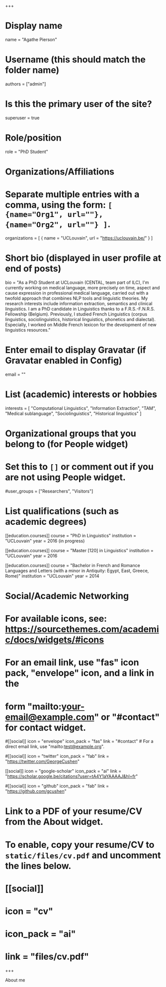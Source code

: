 +++
# Display name
name = "Agathe Pierson"

# Username (this should match the folder name)
authors = ["admin"]

# Is this the primary user of the site?
superuser = true

# Role/position
role = "PhD Student"

# Organizations/Affiliations
#   Separate multiple entries with a comma, using the form: `[ {name="Org1", url=""}, {name="Org2", url=""} ]`.
organizations = [ { name = "UCLouvain", url = "https://uclouvain.be/" } ]

# Short bio (displayed in user profile at end of posts)
bio = "As a PhD Student at UCLouvain (CENTAL, team part of ILC), I'm currently working on medical language, more precisely on time, aspect and cause expression in professional medical language, carried out with a twofold approach that combines NLP tools and linguistic theories. My research interests include information extraction, semantics and clinical linguistics. I am a PhD candidate in Linguistics thanks to a F.R.S.-F.N.R.S. Fellowship (Belgium). Previously, I studied French Linguistics (corpus linguistics, sociolinguistics, historical linguistics, phonetics and dialectal). Especially, I worked on Middle French lexicon for the development of new linguistics resources."

# Enter email to display Gravatar (if Gravatar enabled in Config)
email = ""

# List (academic) interests or hobbies
interests = [
  "Computational Linguistics",
  "Information Extraction",
  "TAM",
  "Medical sublanguage",
  "Sociolinguistics",
  "Historical linguistics"
]

# Organizational groups that you belong to (for People widget)
#   Set this to `[]` or comment out if you are not using People widget.
#user_groups = ["Researchers", "Visitors"]

# List qualifications (such as academic degrees)
[[education.courses]]
  course = "PhD in Linguistics"
  institution = "UCLouvain"
  year = 2016 (in progress)

[[education.courses]]
  course = "Master [120] in Linguistics"
  institution = "UCLouvain"
  year = 2016

[[education.courses]]
  course = "Bachelor in French and Romance Languages and Letters (with a minor in Antiquity: Egypt, East, Greece, Rome)"
  institution = "UCLouvain"
  year = 2014

# Social/Academic Networking
# For available icons, see: https://sourcethemes.com/academic/docs/widgets/#icons
#   For an email link, use "fas" icon pack, "envelope" icon, and a link in the
#   form "mailto:your-email@example.com" or "#contact" for contact widget.

#[[social]]
  icon = "envelope"
  icon_pack = "fas"
  link = "#contact"  # For a direct email link, use "mailto:test@example.org".

#[[social]]
  icon = "twitter"
  icon_pack = "fab"
  link = "https://twitter.com/GeorgeCushen"

[[social]]
  icon = "google-scholar"
  icon_pack = "ai"
  link = "https://scholar.google.be/citations?user=tA4Y1aYAAAAJ&hl=fr"

#[[social]]
  icon = "github"
  icon_pack = "fab"
  link = "https://github.com/gcushen"

# Link to a PDF of your resume/CV from the About widget.
# To enable, copy your resume/CV to `static/files/cv.pdf` and uncomment the lines below.
# [[social]]
#   icon = "cv"
#   icon_pack = "ai"
#   link = "files/cv.pdf"

+++

About me

